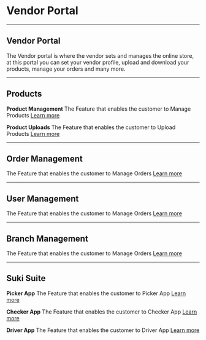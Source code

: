 
Vendor Portal
=======

---
Vendor Portal
----------
The Vendor portal is where the vendor sets and manages the online store, at this portal you can set your vendor profile, upload and download your products, manage your orders and many more.

---
Products
----------
**Product Management**
The Feature that enables the customer to Manage Products [Learn more](productmanagement.md)

**Product Uploads**
The Feature that enables the customer to Upload Products [Learn more](productuploads.md)

---
Order Management
----------
The Feature that enables the customer to Manage Orders [Learn more](ordermanagement.md)

---
User Management
----------
The Feature that enables the customer to Manage Orders [Learn more](usermanagement.md)

---
Branch Management
----------
The Feature that enables the customer to Manage Orders [Learn more](branchmanagement.md)

---
Suki Suite
----------
**Picker App**
The Feature that enables the customer to Picker App [Learn more](picker.md)

**Checker App**
The Feature that enables the customer to Checker App [Learn more](checker.md)

**Driver App**
The Feature that enables the customer to Driver App [Learn more](driver.md)


